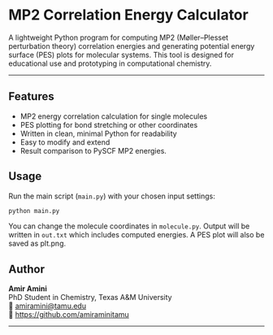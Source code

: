 # MP2 Correlation Energy Calculator

A lightweight Python program for computing MP2 (Møller–Plesset perturbation theory) correlation energies and generating potential energy surface (PES) plots for molecular systems. This tool is designed for educational use and prototyping in computational chemistry.

---

## Features

- MP2 energy correlation calculation for single molecules
- PES plotting for bond stretching or other coordinates
- Written in clean, minimal Python for readability
- Easy to modify and extend
- Result comparison to PySCF MP2 energies.


## Usage

Run the main script (`main.py`) with your chosen input settings:

```bash
python main.py
```
You can change the molecule coordinates in `molecule.py`.
Output will be written in `out.txt` which includes computed energies. A PES plot will also be saved as plt.png.

## Author

**Amir Amini**  
PhD Student in Chemistry, Texas A&M University  
📧 amiramini@tamu.edu  
🔗 https://github.com/amiraminitamu

---
